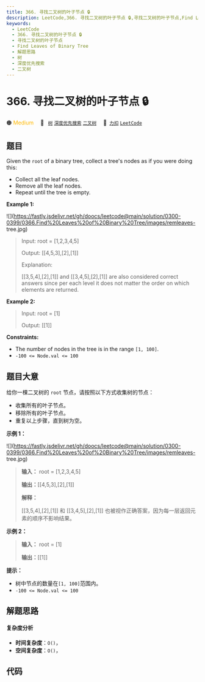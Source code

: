 ```yaml
---
title: 366. 寻找二叉树的叶子节点 🔒
description: LeetCode,366. 寻找二叉树的叶子节点 🔒,寻找二叉树的叶子节点,Find Leaves of Binary Tree,解题思路,树,深度优先搜索,二叉树
keywords:
  - LeetCode
  - 366. 寻找二叉树的叶子节点 🔒
  - 寻找二叉树的叶子节点
  - Find Leaves of Binary Tree
  - 解题思路
  - 树
  - 深度优先搜索
  - 二叉树
---
```


# 366. 寻找二叉树的叶子节点 🔒

🟠 <font color=#ffb800>Medium</font>&emsp; 🔖&ensp; [`树`](/tag/tree.md) [`深度优先搜索`](/tag/depth-first-search.md) [`二叉树`](/tag/binary-tree.md)&emsp; 🔗&ensp;[`力扣`](https://leetcode.cn/problems/find-leaves-of-binary-tree) [`LeetCode`](https://leetcode.com/problems/find-leaves-of-binary-tree)

## 题目

Given the `root` of a binary tree, collect a tree's nodes as if you were doing
this:

  * Collect all the leaf nodes.
  * Remove all the leaf nodes.
  * Repeat until the tree is empty.



**Example 1:**

![](https://fastly.jsdelivr.net/gh/doocs/leetcode@main/solution/0300-0399/0366.Find%20Leaves%20of%20Binary%20Tree/images/remleaves-
tree.jpg)

> Input: root = [1,2,3,4,5]
> 
> Output: [[4,5,3],[2],[1]]
> 
> Explanation:
> 
> [[3,5,4],[2],[1]] and [[3,4,5],[2],[1]] are also considered correct answers since per each level it does not matter the order on which elements are returned.

**Example 2:**

> Input: root = [1]
> 
> Output: [[1]]

**Constraints:**

  * The number of nodes in the tree is in the range `[1, 100]`.
  * `-100 <= Node.val <= 100`


## 题目大意

给你一棵二叉树的 `root` 节点，请按照以下方式收集树的节点：

  * 收集所有的叶子节点。
  * 移除所有的叶子节点。
  * 重复以上步骤，直到树为空。



**示例 1：**

![](https://fastly.jsdelivr.net/gh/doocs/leetcode@main/solution/0300-0399/0366.Find%20Leaves%20of%20Binary%20Tree/images/remleaves-
tree.jpg)

> 
> 
> 
> 
> 
> **输入：** root = [1,2,3,4,5]
> 
> **输出：**[[4,5,3],[2],[1]]
> 
> **解释：**
> 
> [[3,5,4],[2],[1]] 和 [[3,4,5],[2],[1]] 也被视作正确答案，因为每一层返回元素的顺序不影响结果。
> 
> 

**示例 2：**

> 
> 
> 
> 
> 
> **输入：** root = [1]
> 
> **输出：**[[1]]
> 
> 



**提示：**

  * 树中节点的数量在`[1, 100]`范围内。
  * `-100 <= Node.val <= 100`


## 解题思路

#### 复杂度分析

- **时间复杂度**：`O()`，
- **空间复杂度**：`O()`，

## 代码

```javascript

```